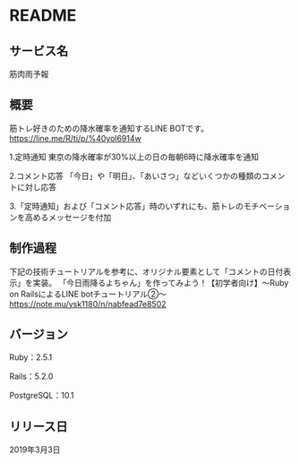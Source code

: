 # README

## サービス名
筋肉雨予報

## 概要
筋トレ好きのための降水確率を通知するLINE BOTです。
https://line.me/R/ti/p/%40yol6914w

1.定時通知
東京の降水確率が30%以上の日の毎朝6時に降水確率を通知

2.コメント応答
「今日」や「明日」、「あいさつ」などいくつかの種類のコメントに対し応答

3.「定時通知」および「コメント応答」時のいずれにも、筋トレのモチベーションを高めるメッセージを付加

## 制作過程
下記の技術チュートリアルを参考に、オリジナル要素として「コメントの日付表示」を実装。
「今日雨降るよちゃん」を作ってみよう！【初学者向け】〜Ruby on RailsによるLINE botチュートリアル②〜
https://note.mu/ysk1180/n/nabfead7e8502

## バージョン
Ruby：2.5.1

Rails：5.2.0

PostgreSQL：10.1

## リリース日
2019年3月3日
